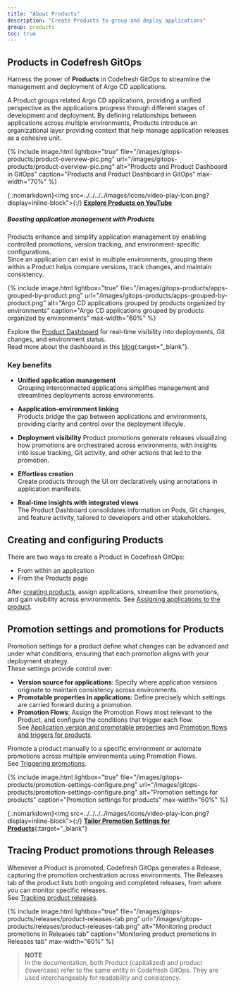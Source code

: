 ```yaml
---
title: "About Products"
description: "Create Products to group and deploy applications"
group: products
toc: true
---
```





## Products in Codefresh GitOps
Harness the power of **Products** in Codefresh GitOps to streamline the management and deployment of Argo CD applications. 

A Product groups related Argo CD applications, providing a unified perspective as the applications progress through different stages of development and deployment. By defining relationships between applications across multiple environments, Products introduce an organizational layer providing context that help manage application releases as a cohesive unit.

{% include 
image.html 
lightbox="true" 
file="/images/gitops-products/product-overview-pic.png" 
url="/images/gitops-products/product-overview-pic.png"
alt="Products and Product Dashboard in GitOps" 
caption="Products and Product Dashboard in GitOps"
max-width="70%"
%}

{::nomarkdown}<img src=../../../../images/icons/video-play-icon.png?display=inline-block">{:/} [**Explore Products on YouTube**](https://www.youtube.com/watch?v=m3wE4OfV9xE)


##### Boosting application management with Products
Products enhance and simplify application management by enabling controlled promotions, version tracking, and environment-specific configurations.  
Since an application can exist in multiple environments, grouping them within a Product helps compare versions, track changes, and maintain consistency.


{% include 
image.html 
lightbox="true" 
file="/images/gitops-products/apps-grouped-by-product.png" 
url="/images/gitops-products/apps-grouped-by-product.png"
alt="Argo CD applications grouped by products organized by environments" 
caption="Argo CD applications grouped by products organized by environments"
max-width="60%"
%}

Explore the [Product Dashboard]({{site.baseurl}}/docs/dashboards/gitops-products/) for real-time visibility into deployments, Git changes, and environment status.  
Read more about the dashboard in this [blog](https://codefresh.io/blog/introducing-the-worlds-first-dashboard-for-gitops-environments/){:target="\_blank"}.


### Key benefits 
* **Unified application management**  
  Grouping interconnected applications simplifies management and streamlines deployments across environments.

* **Aapplication-environment linking**  
  Products bridge the gap between applications and environments, providing clarity and control over the deployment lifecyle.

* **Deployment visibility**
  Product promotions generate releases visualizing how promotions are orchestrated across environments, with insights into issue tracking, Git activity, and other actions that led to the promotion.

* **Effortless creation**  
  Create products through the UI orr declaratively using annotations in application manifests.

* **Real-time insights with integrated views**  
  The Product Dashboard consolidates information on Pods, Git changes, and feature activity, tailored to developers and other stakeholders.


## Creating and configuring Products

There are two ways to create a Product in Codefresh GitOps:

* From within an application
* From the Products page 

After [creating products]({{site.baseurl}}/docs/products/create-product/), assign applications, streamline their promotions, and gain visibility across environments.
See [Assigning applications to the product]({{site.baseurl}}/docs/products/assign-applications/).

## Promotion settings and promotions for Products

Promotion settings for a product define what changes can be advanced and under what conditions, ensuring that each promotion aligns with your deployment strategy.  
These settings provide control over:
* **Version source for applications**: Specify where application versions originate to maintain consistency across environments.
* **Promotable properties in applications**: Define precisely which settings are carried forward during a promotion.
* **Promotion Flows**: Assign the Promotion Flows most relevant to the Product, and configure the conditions that trigger each flow.  
See [Application version and promotable properties]({{site.baseurl}}/docs/products/promotion-version-properties/) and [Promotion flows and triggers for products]({{site.baseurl}}/docs/products/promotion-flow-triggers/).

Promote a product manually to a specific environment or automate promotions across multiple environments using Promotion Flows.   
See [Triggering promotions]({{site.baseurl}}/docs/promotions/trigger-promotions/).


{% include 
image.html 
lightbox="true" 
file="/images/gitops-products/promotion-settings-configure.png"
url="/images/gitops-products/promotion-settings-configure.png"
alt="Promotion settings for products" 
caption="Promotion settings for products"
max-width="60%"
%}

{::nomarkdown}<img src=../../../../images/icons/video-play-icon.png?display=inline-block">{:/} [**Tailor Promotion Settings for Products**](https://www.youtube.com/watch?v=AjFhoja8TjY){:target="\_blank"}

## Tracing Product promotions through Releases
Whenever a Product is promoted, Codefresh GitOps generates a Release, capturing the promotion orchestration across environments. The Releases tab of the product lists both ongoing and completed releases, from where you can monitor specific releases.  
See [Tracking product releases]({{site.baseurl}}/docs/promotions/product-releases).

{% include 
image.html 
lightbox="true" 
file="/images/gitops-products/releases/product-releases-tab.png" 
url="/images/gitops-products/releases/product-releases-tab.png"
alt="Monitoring product promotions in Releases tab" 
caption="Monitoring product promotions in Releases tab"
max-width="60%"
%}

>**NOTE**  
In the documentation, both Product (capitalized) and product (lowercase) refer to the same entity in Codefresh GitOps. They are used interchangeably for readability and consistency.


